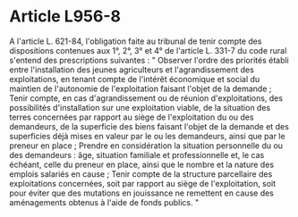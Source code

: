 # Article L956-8

A l'article L. 621-84, l'obligation faite au tribunal de tenir compte des dispositions contenues aux 1°, 2°, 3° et 4° de l'article L. 331-7 du code rural s'entend des prescriptions suivantes :   " Observer l'ordre des priorités établi entre l'installation des jeunes agriculteurs et l'agrandissement des exploitations, en tenant compte de l'intérêt économique et social du maintien de l'autonomie de l'exploitation faisant l'objet de la demande ;   Tenir compte, en cas d'agrandissement ou de réunion d'exploitations, des possibilités d'installation sur une exploitation viable, de la situation des terres concernées par rapport au siège de l'exploitation du ou des demandeurs, de la superficie des biens faisant l'objet de la demande et des superficies déjà mises en valeur par le ou les demandeurs, ainsi que par le preneur en place ;   Prendre en considération la situation personnelle du ou des demandeurs : âge, situation familiale et professionnelle et, le cas échéant, celle du preneur en place, ainsi que le nombre et la nature des emplois salariés en cause ;   Tenir compte de la structure parcellaire des exploitations concernées, soit par rapport au siège de l'exploitation, soit pour éviter que des mutations en jouissance ne remettent en cause des aménagements obtenus à l'aide de fonds publics. "